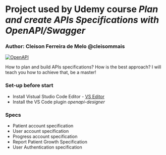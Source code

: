 # Project used by Udemy course *Plan and create APIs Specifications with OpenAPI/Swagger*

### Author: Cleison Ferreira de Melo @cleisommais

[![OpenAPI](https://img.shields.io/badge/OpenAPI-3.0.1-7fd629.svg)](https://swagger.io/docs/specification)

How to plan and build APIs specifications? How is the best approach? I will teach you how to achieve that, be a master!

### Set-up before start

* Install Vistual Studio Code Editor - [VS Editor](https://visualstudio.microsoft.com/vs/)
* Install the VS Code plugin *openapi-designer*

### Specs

* Patient account specification
* User account specification
* Progress account specification
* Report Patient Growth Specification
* User Authentication specification



